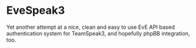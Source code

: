 EveSpeak3
=========

Yet another attempt at a nice, clean and easy to use EvE API based authentication system for TeamSpeak3, and hopefully phpBB integration, too.